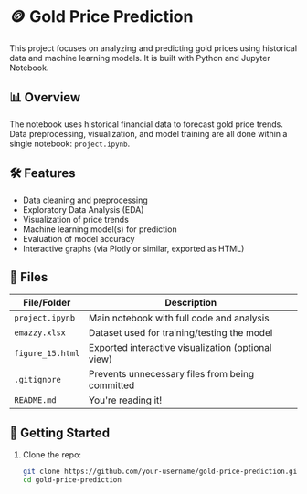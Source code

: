# 🪙 Gold Price Prediction

This project focuses on analyzing and predicting gold prices using historical data and machine learning models. It is built with Python and Jupyter Notebook.

## 📊 Overview

The notebook uses historical financial data to forecast gold price trends. Data preprocessing, visualization, and model training are all done within a single notebook: `project.ipynb`.

## 🛠️ Features

- Data cleaning and preprocessing
- Exploratory Data Analysis (EDA)
- Visualization of price trends
- Machine learning model(s) for prediction
- Evaluation of model accuracy
- Interactive graphs (via Plotly or similar, exported as HTML)

## 📁 Files

| File/Folder       | Description                                        |
|-------------------|----------------------------------------------------|
| `project.ipynb`   | Main notebook with full code and analysis          |
| `emazzy.xlsx`     | Dataset used for training/testing the model        |
| `figure_15.html`  | Exported interactive visualization (optional view) |
| `.gitignore`      | Prevents unnecessary files from being committed    |
| `README.md`       | You're reading it!                                 |

## 🚀 Getting Started

1. Clone the repo:
   ```bash
   git clone https://github.com/your-username/gold-price-prediction.git
   cd gold-price-prediction
